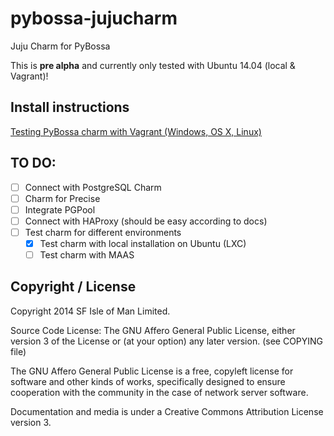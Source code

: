 pybossa-jujucharm
=================

Juju Charm for PyBossa

This is **pre alpha** and currently only tested with Ubuntu 14.04 (local & Vagrant)!

## Install instructions

[Testing PyBossa charm with Vagrant (Windows, OS X, Linux)](INSTALL-Vagrant.md)

## TO DO:
- [ ] Connect with PostgreSQL Charm
- [ ] Charm for Precise
- [ ] Integrate PGPool
- [ ] Connect with HAProxy (should be easy according to docs)
- [ ] Test charm for different environments
  - [x] Test charm with local installation on Ubuntu (LXC)
  - [ ] Test charm with MAAS

## Copyright / License

Copyright 2014 SF Isle of Man Limited. 

Source Code License: The GNU Affero General Public License, either version 3 of the License
or (at your option) any later version. (see COPYING file)

The GNU Affero General Public License is a free, copyleft license for
software and other kinds of works, specifically designed to ensure
cooperation with the community in the case of network server software.

Documentation and media is under a Creative Commons Attribution License version
3.